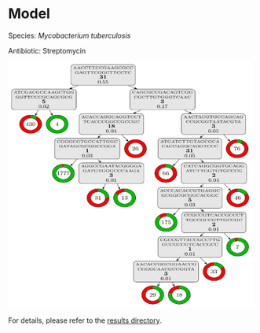 
# Model

Species: *Mycobacterium tuberculosis*

Antibiotic: Streptomycin

<img src="./model.png" width=500 height=500 />

For details, please refer to the [results directory](../../../../../results/cart_b/mycobacterium%20tuberculosis/streptomycin/repeat_8/).

